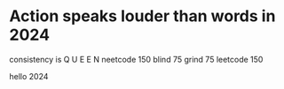 # Action speaks louder than words in 2024
consistency is Q U E E N
neetcode 150
blind 75
grind 75
leetcode 150

hello 2024